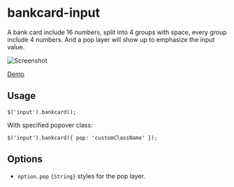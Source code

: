 bankcard-input
==============

A bank card include 16 numbers, split into 4 groups with space, every group include
4 numbers. And a pop layer will show up to emphasize the input value.

![Screenshot](http://hulufei.github.io/bankcard-input/screenshot.png)

[Demo](http://hulufei.github.io/bankcard-input/demo.html)

## Usage

`$('input').bankcard();`

With specified popover class:

`$('input').bankcard({ pop: 'customClassName' });`

## Options

- `option.pop` `{String}` styles for the pop layer.
